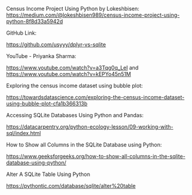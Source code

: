 Census Income Project Using Python by Lokeshbisen: 
https://medium.com/@lokeshbisen989/census-income-project-using-python-8f8d33a5942d

GitHub Link:

https://github.com/usyyy/dplyr-vs-sqlite

YouTube - Priyanka Sharma:

https://www.youtube.com/watch?v=a3Tqg0q_LeI
and
https://www.youtube.com/watch?v=kEPYo45n51M

Exploring the census income dataset using bubble plot:

https://towardsdatascience.com/exploring-the-census-income-dataset-using-bubble-plot-cfa1b366313b

Accessing SQLite Databases Using Python and Pandas:

https://datacarpentry.org/python-ecology-lesson/09-working-with-sql/index.html

How to Show all Columns in the SQLite Database using Python:

https://www.geeksforgeeks.org/how-to-show-all-columns-in-the-sqlite-database-using-python/

Alter A SQLite Table Using Python

https://pythontic.com/database/sqlite/alter%20table
